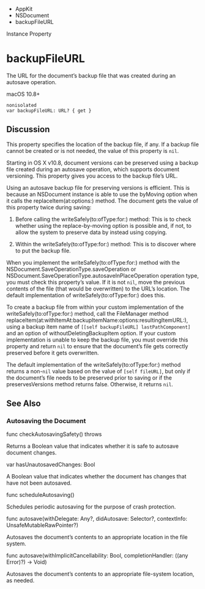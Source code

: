 

- AppKit
- NSDocument
-  backupFileURL 

Instance Property

# backupFileURL

The URL for the document’s backup file that was created during an autosave operation.

macOS 10.8+

``` source
nonisolated
var backupFileURL: URL? { get }
```

## Discussion

This property specifies the location of the backup file, if any. If a backup file cannot be created or is not needed, the value of this property is `nil`.

Starting in OS X v10.8, document versions can be preserved using a backup file created during an autosave operation, which supports document versioning. This property gives you access to the backup file’s URL.

Using an autosave backup file for preserving versions is efficient. This is because an NSDocument instance is able to use the byMoving option when it calls the replaceItem(at:options:) method. The document gets the value of this property twice during saving:

1.  Before calling the writeSafely(to:ofType:for:) method: This is to check whether using the replace-by-moving option is possible and, if not, to allow the system to preserve data by instead using copying.

2.  Within the writeSafely(to:ofType:for:) method: This is to discover where to put the backup file.

When you implement the writeSafely(to:ofType:for:) method with the NSDocument.SaveOperationType.saveOperation or NSDocument.SaveOperationType.autosaveInPlaceOperation operation type, you must check this property’s value. If it is not `nil`, move the previous contents of the file (that would be overwritten) to the URL’s location. The default implementation of writeSafely(to:ofType:for:) does this.

To create a backup file from within your custom implementation of the writeSafely(to:ofType:for:) method, call the FileManager method replaceItem(at:withItemAt:backupItemName:options:resultingItemURL:), using a backup item name of `[[self backupFileURL] lastPathComponent]` and an option of withoutDeletingBackupItem option. If your custom implementation is unable to keep the backup file, you must override this property and return `nil` to ensure that the document’s file gets correctly preserved before it gets overwritten.

The default implementation of the writeSafely(to:ofType:for:) method returns a non-`nil` value based on the value of `[self fileURL]`, but only if the document’s file needs to be preserved prior to saving or if the preservesVersions method returns false. Otherwise, it returns `nil`.

## See Also

### Autosaving the Document

func checkAutosavingSafety() throws

Returns a Boolean value that indicates whether it is safe to autosave document changes.

var hasUnautosavedChanges: Bool

A Boolean value that indicates whether the document has changes that have not been autosaved.

func scheduleAutosaving()

Schedules periodic autosaving for the purpose of crash protection.

func autosave(withDelegate: Any?, didAutosave: Selector?, contextInfo: UnsafeMutableRawPointer?)

Autosaves the document’s contents to an appropriate location in the file system.

func autosave(withImplicitCancellability: Bool, completionHandler: ((any Error)?) -> Void)

Autosaves the document’s contents to an appropriate file-system location, as needed.

